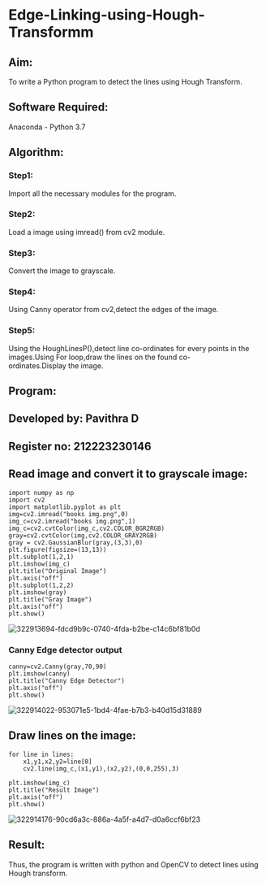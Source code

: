 # Edge-Linking-using-Hough-Transformm
## Aim:
To write a Python program to detect the lines using Hough Transform.

## Software Required:
Anaconda - Python 3.7

## Algorithm:
### Step1:

Import all the necessary modules for the program.
### Step2:

Load a image using imread() from cv2 module.
### Step3:

Convert the image to grayscale.
### Step4:

Using Canny operator from cv2,detect the edges of the image.
### Step5:

Using the HoughLinesP(),detect line co-ordinates for every points in the images.Using For loop,draw the lines on the found co-ordinates.Display the image.


## Program:
## Developed by: Pavithra D
## Register no: 212223230146
## Read image and convert it to grayscale image:
```
import numpy as np
import cv2
import matplotlib.pyplot as plt
img=cv2.imread("books img.png",0)
img_c=cv2.imread("books img.png",1)
img_c=cv2.cvtColor(img_c,cv2.COLOR_BGR2RGB)
gray=cv2.cvtColor(img,cv2.COLOR_GRAY2RGB)
gray = cv2.GaussianBlur(gray,(3,3),0)
plt.figure(figsize=(13,13))
plt.subplot(1,2,1)
plt.imshow(img_c)
plt.title("Original Image")
plt.axis("off")
plt.subplot(1,2,2)
plt.imshow(gray)
plt.title("Gray Image")
plt.axis("off")
plt.show()
```
![322913694-fdcd9b9c-0740-4fda-b2be-c14c6bf81b0d](https://github.com/user-attachments/assets/38f7bbfd-411c-4cb9-ae83-27cd3f7f7a65)
### Canny Edge detector output
```
canny=cv2.Canny(gray,70,90)
plt.imshow(canny)
plt.title("Canny Edge Detector")
plt.axis("off")
plt.show()
```
![322914022-953071e5-1bd4-4fae-b7b3-b40d15d31889](https://github.com/user-attachments/assets/e33ad797-ffc6-4dbe-8d24-7f0cebe058ac)
## Draw lines on the image:
```
for line in lines:
    x1,y1,x2,y2=line[0]
    cv2.line(img_c,(x1,y1),(x2,y2),(0,0,255),3)
```
```
plt.imshow(img_c)
plt.title("Result Image")
plt.axis("off")
plt.show()
```

![322914176-90cd6a3c-886a-4a5f-a4d7-d0a6ccf6bf23](https://github.com/user-attachments/assets/d3381622-1384-455e-9b0d-0b9b48a2f78a)

## Result:
Thus, the program is written with python and OpenCV to detect lines using Hough transform.
